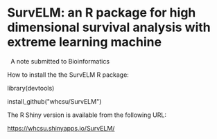 # SurvELM: an R package for high dimensional survival analysis with extreme learning machine
 
 A note submitted to Bioinformatics

How to install the the SurvELM R package:

library(devtools)

install_github("whcsu/SurvELM")

The R Shiny version is available from the following URL:

https://whcsu.shinyapps.io/SurvELM/


